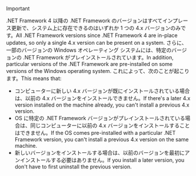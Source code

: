 
> [!IMPORTANT]
> <span data-ttu-id="f8d01-101">.NET Framework 4 以降の .NET Framework のバージョンはすべてインプレース更新で、システム上に存在できるのはいずれか 1 つの 4.x バージョンのみです。</span><span class="sxs-lookup"><span data-stu-id="f8d01-101">All .NET Framework versions since .NET Framework 4 are in-place updates, so only a single 4.x version can be present on a system.</span></span> <span data-ttu-id="f8d01-102">さらに、一部のバージョンの Windows オペレーティング システムには、特定のバージョンの .NET Framework がプレインストールされています。</span><span class="sxs-lookup"><span data-stu-id="f8d01-102">In addition, particular versions of the .NET Framework are pre-installed on some versions of the Windows operating system.</span></span> <span data-ttu-id="f8d01-103">これによって、次のことが起こります。</span><span class="sxs-lookup"><span data-stu-id="f8d01-103">This means that:</span></span>
>
> - <span data-ttu-id="f8d01-104">コンピューターに新しい 4.x バージョンが既にインストールされている場合は、以前の 4.x バージョンをインストールできません。</span><span class="sxs-lookup"><span data-stu-id="f8d01-104">If there's a later 4.x version installed on the machine already, you can't install a previous 4.x version.</span></span>
> - <span data-ttu-id="f8d01-105">OS に特定の .NET Framework バージョンがプレインストールされている場合は、同じコンピューターに以前の 4.x バージョンをインストールすることはできません。</span><span class="sxs-lookup"><span data-stu-id="f8d01-105">If the OS comes pre-installed with a particular .NET Framework version, you can't install a previous 4.x version on the same machine.</span></span>
> - <span data-ttu-id="f8d01-106">新しいバージョンをインストールする場合は、以前のバージョンを最初にアンインストールする必要はありません。</span><span class="sxs-lookup"><span data-stu-id="f8d01-106">If you install a later version, you don't have to first uninstall the previous version.</span></span>


